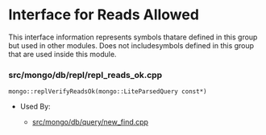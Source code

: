 
# Interface for Reads Allowed
This interface information represents symbols thatare defined in this group but used in other modules.  Does not includesymbols defined in this group that are used inside this module.

### src/mongo/db/repl/repl\_reads\_ok.cpp

<div></div>

    mongo::replVerifyReadsOk(mongo::LiteParsedQuery const*)

- Used By:

    - [src/mongo/db/query/new\_find.cpp](../../../queries/core\_query\_system)
